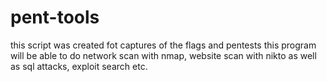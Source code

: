 # pent-tools
this script was created fot captures of the flags and pentests   this program will be able to do network scan with nmap, website scan with nikto as well as sql attacks, exploit search etc.
